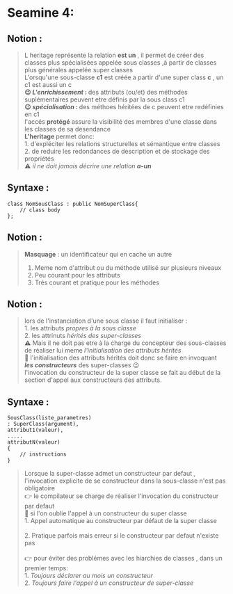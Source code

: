 <h1 id="seamine-4">Seamine 4:</h1>
<h2 id="notion">Notion :</h2>
<blockquote>
<p>L heritage représente la relation <strong> est un </strong> , il permet de créer
des classes plus spécialisées appelée <storng> sous classes </strong> ,à partir
de  classes plus générales appelée <strog> super classes </strong><br>
L'orsqu'une sous-classe  <strong>c1</strong> est créée a partir d'une super
class <strong>c</strong> , un c1 est aussi un c<br>
<strong> 😉 <em>L'enrichissement</em> : </strong> des attributs (ou/et) des méthodes
suplémentaires peuvent etre définis par la sous class c1<br>
<strong> 😉 <em>spécialisation</em>  : </strong>  des méthoes héritées de c peuvent
etre redéfinies en c1<br>
l'accés <strong>protégé</strong> assure la visibilité des membres d'une classe dans les classes
de sa desendance <br>
<strong>L'heritage </strong> permet donc: <br>
1. d'expléciter les relations structurelles et sémantique entre classes<br>
2. de reduire les redondances de description et de stockage des propriétés<br>
⚠️ <em>il ne doit jamais décrire une relation <strong>a-un </strong></em> <br></p>
</blockquote>
<h2 id="syntaxe">Syntaxe :</h2>
<pre><code class="language-cpp">class NomSousClass : public NomSuperClass{
    // class body
};
</code></pre>
<h2 id="notion-1">Notion :</h2>
<blockquote>
<p><strong>Masquage</strong> : un identificateur qui en cache un autre<br></p>
<ol>
<li>Meme nom d'attribut ou du méthode utilisé sur plusieurs niveaux<br></li>
<li>Peu courant pour les attributs</li>
<li>Trés courant et pratique pour les méthodes <br></li>
</ol>
</blockquote>
<h2 id="notion-2">Notion :</h2>
<blockquote>
<p>lors de l'instanciation d'une sous classe il faut initialiser :<br>
1. les attributs <em>propres à la sous classe</em><br>
2. les attrinuts <em>hérités des super-classes</em> <br>
⚠️ Mais  il ne doit pas etre à la charge du concepteur des sous-classes
de réaliser lui meme <em>l'initialisation des attributs hérités</em> <br>
🙌  l'initialisation des attributs hérités doit donc se faire en
invoquant <strong><em>les constructeurs</em></strong> des super-classes 😉<br>
l'invocation du constructeur de la super classe se fait au début de la section
d'appel aux constructeurs des attributs.<br></p>
</blockquote>
<h2 id="syntaxe-1">Syntaxe :</h2>
<pre><code class="language-cpp">SousClass(liste_parametres)
: SuperClass(argument),
attribut1(valeur),
.....
attributN(valeur)
{
    // instructions 
}
</code></pre>
<blockquote>
<p>Lorsque la super-classe admet un constructeur par defaut , l'invocation explicite
de se constructeur dans la sous-classe n'est pas obligatoire<br>
👉 le compilateur se charge de réaliser l'invocation du constructeur
par defaut<br>
💁 si l'on oublie l'appel à un constructeur du super classe<br>
1. Appel automatique au constructeur par défaut de la super classe<br><br />
2. Pratique parfois mais erreur si le constructeur par defaut n'existe pas <br><br>
👉 pour éviter des problémes avec les hiarchies de classes , dans un
premier temps:<br>
1. <em>Toujours déclarer au mois un constructeur</em> <br>
2. <em>Toujours faire l'appel à un constructeur de super-classe</em><br></p>
</blockquote>
